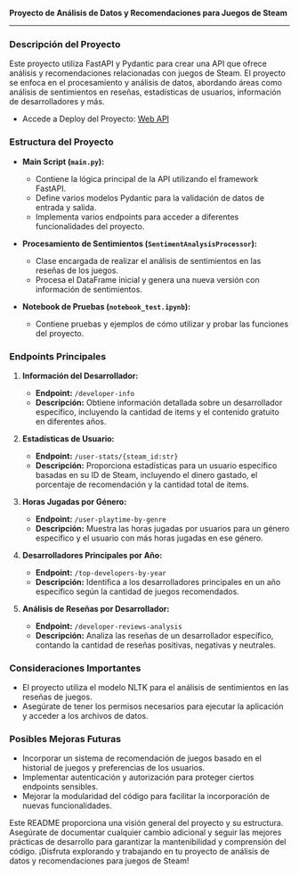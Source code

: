 **Proyecto de Análisis de Datos y Recomendaciones para Juegos de Steam**

---

### Descripción del Proyecto

Este proyecto utiliza FastAPI y Pydantic para crear una API que ofrece análisis y recomendaciones relacionadas con juegos de Steam. El proyecto se enfoca en el procesamiento y análisis de datos, abordando áreas como análisis de sentimientos en reseñas, estadísticas de usuarios, información de desarrolladores y más.

- Accede a Deploy del Proyecto:
[Web API](https://pi-mlops-steam-3u6q.onrender.com/api/v1/docs)

### Estructura del Proyecto

- **Main Script (`main.py`):**
  - Contiene la lógica principal de la API utilizando el framework FastAPI.
  - Define varios modelos Pydantic para la validación de datos de entrada y salida.
  - Implementa varios endpoints para acceder a diferentes funcionalidades del proyecto.

- **Procesamiento de Sentimientos (`SentimentAnalysisProcessor`):**
  - Clase encargada de realizar el análisis de sentimientos en las reseñas de los juegos.
  - Procesa el DataFrame inicial y genera una nueva versión con información de sentimientos.

- **Notebook de Pruebas (`notebook_test.ipynb`):**
  - Contiene pruebas y ejemplos de cómo utilizar y probar las funciones del proyecto.


### Endpoints Principales

1. **Información del Desarrollador:**
   - **Endpoint:** `/developer-info`
   - **Descripción:** Obtiene información detallada sobre un desarrollador específico, incluyendo la cantidad de items y el contenido gratuito en diferentes años.

2. **Estadísticas de Usuario:**
   - **Endpoint:** `/user-stats/{steam_id:str}`
   - **Descripción:** Proporciona estadísticas para un usuario específico basadas en su ID de Steam, incluyendo el dinero gastado, el porcentaje de recomendación y la cantidad total de items.

3. **Horas Jugadas por Género:**
   - **Endpoint:** `/user-playtime-by-genre`
   - **Descripción:** Muestra las horas jugadas por usuarios para un género específico y el usuario con más horas jugadas en ese género.

4. **Desarrolladores Principales por Año:**
   - **Endpoint:** `/top-developers-by-year`
   - **Descripción:** Identifica a los desarrolladores principales en un año específico según la cantidad de juegos recomendados.

5. **Análisis de Reseñas por Desarrollador:**
   - **Endpoint:** `/developer-reviews-analysis`
   - **Descripción:** Analiza las reseñas de un desarrollador específico, contando la cantidad de reseñas positivas, negativas y neutrales.

### Consideraciones Importantes

- El proyecto utiliza el modelo NLTK para el análisis de sentimientos en las reseñas de juegos.
- Asegúrate de tener los permisos necesarios para ejecutar la aplicación y acceder a los archivos de datos.

### Posibles Mejoras Futuras

- Incorporar un sistema de recomendación de juegos basado en el historial de juegos y preferencias de los usuarios.
- Implementar autenticación y autorización para proteger ciertos endpoints sensibles.
- Mejorar la modularidad del código para facilitar la incorporación de nuevas funcionalidades.

Este README proporciona una visión general del proyecto y su estructura. Asegúrate de documentar cualquier cambio adicional y seguir las mejores prácticas de desarrollo para garantizar la mantenibilidad y comprensión del código. ¡Disfruta explorando y trabajando en tu proyecto de análisis de datos y recomendaciones para juegos de Steam!